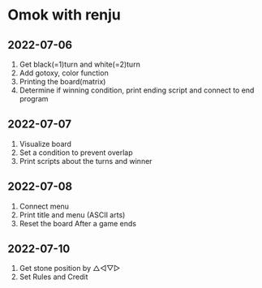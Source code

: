 # Omok with renju

2022-07-06
-------------
1. Get black(=1)turn and white(=2)turn
2. Add gotoxy, color function
3. Printing the board(matrix)
4. Determine if winning condition, print ending script and connect to end program

2022-07-07
-------------
1. Visualize board
2. Set a condition to prevent overlap
3. Print scripts about the turns and winner

2022-07-08
-------------
1. Connect menu
2. Print title and menu (ASCII arts)
3. Reset the board After a game ends

2022-07-10
-------------
1. Get stone position by △◁▽▷
2. Set Rules and Credit 
